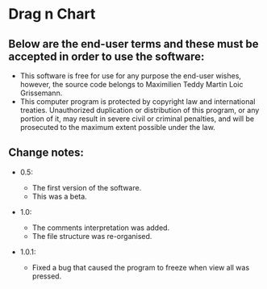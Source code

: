 Drag n Chart
====================================================

Below are the end-user terms and these must be accepted in order to use the software:
-------------------------------------------------------------------------------------------------------

+ This software is free for use for any purpose the end-user wishes, however, the source code belongs to Maximilien Teddy Martin Loic Grissemann.
+ This computer program is protected by copyright law and international treaties. Unauthorized duplication or distribution of this program, or any portion of it, may result in severe civil or criminal penalties, and will be prosecuted to the maximum extent possible under the law.

Change notes:
--------------------------------------------------------------------------------------------------------

+ 0.5: 
	+ The first version of the software.
	+ This was a beta.
	
+ 1.0:
	+ The comments interpretation was added.
	+ The file structure was re-organised.
	
+ 1.0.1:
	+ Fixed a bug that caused the program to freeze when view all was pressed.
